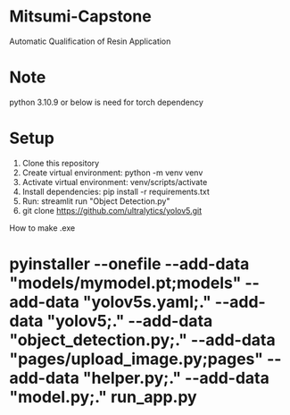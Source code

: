 # Mitsumi-Capstone

Automatic Qualification of Resin Application

# Note

python 3.10.9 or below is need for torch dependency

# Setup

1. Clone this repository
2. Create virtual environment: python -m venv venv
3. Activate virtual environment: venv/scripts/activate
4. Install dependencies: pip install -r requirements.txt
5. Run: streamlit run "Object Detection.py"
6. git clone https://github.com/ultralytics/yolov5.git

How to make .exe

# pyinstaller --onefile --add-data "models/mymodel.pt;models" --add-data "yolov5s.yaml;." --add-data "yolov5;." --add-data "object_detection.py;." --add-data "pages/upload_image.py;pages" --add-data "helper.py;." --add-data "model.py;." run_app.py
